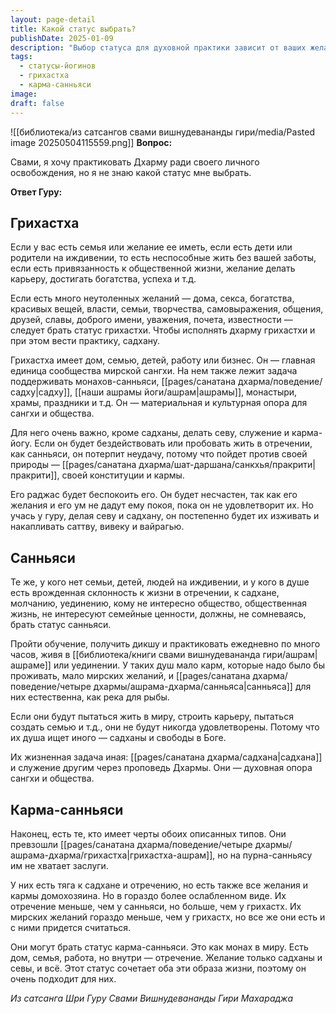 ```yaml
---
layout: page-detail
title: Какой статус выбрать?
publishDate: 2025-01-09
description: "Выбор статуса для духовной практики зависит от ваших желаний, обязанностей и внутренней склонности: если есть семья, сильные мирские желания и привязанность к социальной жизни - выбирайте путь грихастхи; если есть врожденная тяга к отречению, уединению и садхане - статус санньяси; если вы сочетаете оба типа, но внутренне склоняетесь к садхане и севе при сохранении мирских обязанностей - статус карма-санньяси. Следование своему статусу помогает гармонично расти и реализовать Дхарму."
tags:
  - статусы-йогинов
  - грихастха
  - карма-санньяси
image: 
draft: false
---
```

![[библиотека/из сатсангов свами вишнудевананды гири/media/Pasted image 20250504115559.png]]
**Вопрос:** 

 Свами, я хочу практиковать Дхарму ради своего личного освобождения, но я не знаю какой статус мне выбрать.

**Ответ Гуру:** 

## Грихастха

 Если у вас есть семья или желание ее иметь, если есть дети или родители на иждивении, то есть неспособные жить без вашей заботы, если есть привязанность к общественной жизни, желание делать карьеру, достигать богатства, успеха и т.д.

 Если есть много неутоленных желаний — дома, секса, богатства, красивых вещей, власти, семьи, творчества, самовыражения, общения, друзей, славы, доброго имени, уважения, почета, известности — следует брать статус грихастхи. Чтобы исполнять дхарму грихастхи и при этом вести практику, садхану.

 Грихастха имеет дом, семью, детей, работу или бизнес. Он — главная единица сообщества мирской сангхи. На нем также лежит задача поддерживать монахов-санньяси, [[pages/санатана дхарма/поведение/садху|садху]], [[наши ашрамы йоги/ашрам|ашрамы]], монастыри, храмы, праздники и т.д. Он — материальная и культурная опора для сангхи и общества.

 Для него очень важно, кроме садханы, делать севу, служение и карма-йогу. Если он будет бездействовать или пробовать жить в отречении, как санньяси, он потерпит неудачу, потому что пойдет против своей природы — [[pages/санатана дхарма/шат-даршана/санкхья/пракрити|пракрити]], своей конституции и кармы.

 Его раджас будет беспокоить его. Он будет несчастен, так как его желания и его ум не дадут ему покоя, пока он не удовлетворит их. Но учась у гуру, делая севу и садхану, он постепенно будет их изживать и накапливать саттву, вивеку и вайрагью.

## Санньяси

 Те же, у кого нет семьи, детей, людей на иждивении, и у кого в душе есть врожденная склонность к жизни в отречении, к садхане, молчанию, уединению, кому не интересно общество, общественная жизнь, не интересуют семейные ценности, должны, не сомневаясь, брать статус санньяси.

 Пройти обучение, получить дикшу и практиковать ежедневно по много часов, живя в [[библиотека/книги свами вишнудевананда гири/ашрам|ашраме]] или уединении. У таких душ мало карм, которые надо было бы проживать, мало мирских желаний, и [[pages/санатана дхарма/поведение/четыре дхармы/ашрама-дхарма/санньяса|санньяса]] для них естественна, как река для рыбы.

 Если они будут пытаться жить в миру, строить карьеру, пытаться создать семью и т.д., они не будут никогда удовлетворены. Потому что их душа ищет иного — садханы и свободы в Боге.

  
 Их жизненная задача иная: [[pages/санатана дхарма/садхана|садхана]] и служение другим через проповедь Дхармы. Они — духовная опора сангхи и общества.

## Карма-санньяси

 Наконец, есть те, кто имеет черты обоих описанных типов. Они превзошли [[pages/санатана дхарма/поведение/четыре дхармы/ашрама-дхарма/грихастха|грихастха-ашрам]], но на пурна-санньясу им не хватает заслуги.

 У них есть тяга к садхане и отречению, но есть также все желания и кармы домохозяина. Но в гораздо более ослабленном виде. Их отречение меньше, чем у санньяси, но больше, чем у грихастх. Их мирских желаний гораздо меньше, чем у грихастх, но все же они есть и с ними придется считаться.

 Они могут брать статус карма-санньяси. Это как монах в миру. Есть дом, семья, работа, но внутри — отречение. Желание только садханы и севы, и всё. Этот статус сочетает оба эти образа жизни, поэтому он очень подходит для них.

*Из сатсанга Шри Гуру Свами Вишнудевананды Гири Махараджа*